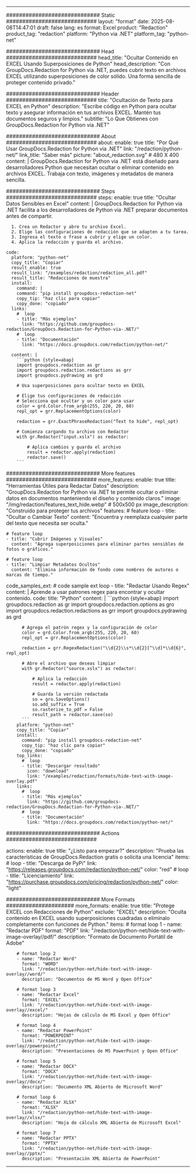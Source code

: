 
---
############################# Static ############################
layout: "format"
date:  2025-08-08T14:47:01
draft: false
lang: es
format: Excel
product: "Redaction"
product_tag: "redaction"
platform: "Python via .NET"
platform_tag: "python-net"

############################# Head ############################
head_title: "Ocultar Contenido en EXCEL Usando Superposiciones de Python"
head_description: "Con GroupDocs.Redaction for Python via .NET, puedes cubrir texto en archivos EXCEL utilizando superposiciones de color sólido. Una forma sencilla de proteger contenido privado."

############################# Header ############################
title: "Ocultación de Texto para EXCEL en Python" 
description: "Escribe código en Python para ocultar texto y asegurar información en tus archivos EXCEL. Mantén tus documentos seguros y limpios."
subtitle: "Lo Que Obtienes con GroupDocs.Redaction for Python via .NET" 

############################# About ############################
about:
    enable: true
    title: "Por Qué Usar GroupDocs.Redaction for Python via .NET"
    link: "/redaction/python-net/"
    link_title: "Saber más"
    picture: "about_redaction.svg" # 480 X 400
    content: |
       GroupDocs.Redaction for Python via .NET está diseñado para desarrolladores Python que necesitan ocultar o eliminar contenido en archivos EXCEL. Trabaja con texto, imágenes y metadatos de manera sencilla.

############################# Steps ############################
steps:
    enable: true
    title: "Ocultar Datos Sensibles en Excel"
    content: |
      GroupDocs.Redaction for Python via .NET facilita a los desarrolladores de Python via .NET preparar documentos antes de compartir.
      
      1. Crea un Redactor y abre tu archivo Excel.
      2. Elige las configuraciones de redacción que se adapten a tu tarea.
      3. Ingresa el texto o frase a cubrir y elige un color.
      4. Aplica la redacción y guarda el archivo.
   
    code:
      platform: "python-net"
      copy_title: "Copiar"
      result_enable: true
      result_link: "/examples/redaction/redaction_all.pdf"
      result_title: "Redacciones de muestra"
      install:
        command: |
        command: "pip install groupdocs-redaction-net"
        copy_tip: "haz clic para copiar"
        copy_done: "copiado"
      links:
        #  loop
        - title: "Más ejemplos"
          link: "https://github.com/groupdocs-redaction/GroupDocs.Redaction-for-Python-via-.NET/"
        #  loop
        - title: "Documentación"
          link: "https://docs.groupdocs.com/redaction/python-net/"
          
      content: |
        ```python {style=abap}
        import groupdocs.redaction as gr
        import groupdocs.redaction.redactions as grr
        import groupdocs.pydrawing as grd

        # Usa superposiciones para ocultar texto en EXCEL

        # Elige tus configuraciones de redacción
        # Selecciona qué ocultar y un color para usar
        color = grd.Color.from_argb(255, 220, 20, 60)
        repl_opt = grr.ReplacementOptions(color)
                
        redaction = grr.ExactPhraseRedaction("Text to hide", repl_opt)

        # Comienza cargando tu archivo con Redactor
        with gr.Redactor("input.xslx") as redactor:

            # Aplica cambios y guarda el archivo
            result = redactor.apply(redaction)
            redactor.save()
        ```            


############################# More features ############################
more_features:
  enable: true
  title: "Herramientas Útiles para Redactar Datos"
  description: "GroupDocs.Redaction for Python via .NET te permite ocultar o eliminar datos en documentos manteniendo el diseño y contenido claros."
  image: "/img/redaction/features_text_hide.webp" # 500x500 px
  image_description: "Construido para proteger tus archivos"
  features:
    # feature loop
    - title: "Ocultar o Cambiar Texto"
      content: "Encuentra y reemplaza cualquier parte del texto que necesita ser oculta."

    # feature loop
    - title: "Cubrir Imágenes y Visuales"
      content: "Agrega superposiciones para eliminar partes sensibles de fotos o gráficos."

    # feature loop
    - title: "Limpiar Metadatos Ocultos"
      content: "Elimina información de fondo como nombres de autores o marcas de tiempo."
      
  code_samples_ext:
    # code sample ext loop
    - title: "Redactar Usando Regex"
      content: |
        Aprende a usar patrones regex para encontrar y ocultar contenido.
      code:
        title: "Python"
        content: |
          ```python {style=abap}
          import groupdocs.redaction as gr
          import groupdocs.redaction.options as gro
          import groupdocs.redaction.redactions as grr
          import groupdocs.pydrawing as grd

          # Agrega el patrón regex y la configuración de color
          color = grd.Color.from_argb(255, 220, 20, 60)
          repl_opt = grr.ReplacementOptions(color)

          redaction = grr.RegexRedaction("\\d{2}\\s*\\d{2}[^\\d]*\\d{6}", repl_opt)

          # Abre el archivo que deseas limpiar
          with gr.Redactor("source.xslx") as redactor:

              # Aplica la redacción
              result = redactor.apply(redaction)

              # Guarda la versión redactada
              so = gro.SaveOptions()
              so.add_suffix = True
              so.rasterize_to_pdf = False
              result_path = redactor.save(so)
          ```
        platform: "python-net"
        copy_title: "Copiar"
        install:
          command: "pip install groupdocs-redaction-net"
          copy_tip: "haz clic para copiar"
          copy_done: "copiado"
        top_links:
          #  loop
          - title: "Descargar resultado"
            icon: "download"
            link: "/examples/redaction/formats/hide-text-with-image-overlay.pdf"
        links:
          #  loop
          - title: "Más ejemplos"
            link: "https://github.com/groupdocs-redaction/GroupDocs.Redaction-for-Python-via-.NET/"
          #  loop
          - title: "Documentación"
            link: "https://docs.groupdocs.com/redaction/python-net/"


############################# Actions ############################

actions:
  enable: true
  title: "¿Listo para empezar?"
  description: "Prueba las características de GroupDocs.Redaction gratis o solicita una licencia"
  items:
    #  loop
    - title: "Descarga de PyPi"
      link: "https://releases.groupdocs.com/redaction/python-net/"
      color: "red"
        #  loop
    - title: "Licenciamiento"
      link: "https://purchase.groupdocs.com/pricing/redaction/python-net/"
      color: "light"


############################# More Formats #####################
more_formats:
    enable: true
    title: "Protege EXCEL con Redacciones de Python"
    exclude: "EXCEL"
    description: "Oculta contenido en EXCEL usando superposiciones cuadradas o elimínalo completamente con funciones de Python."
    items: 
        # format loop 1
        - name: "Redactar PDF"
          format: "PDF"
          link: "/redaction/python-net/hide-text-with-image-overlay//pdf/"
          description: "Formato de Documento Portátil de Adobe"

        # format loop 2
        - name: "Redactar Word"
          format: "WORD"
          link: "/redaction/python-net/hide-text-with-image-overlay//word/"
          description: "Documentos de MS Word y Open Office"
          
        # format loop 3
        - name: "Redactar Excel"
          format: "EXCEL"
          link: "/redaction/python-net/hide-text-with-image-overlay//excel/"
          description: "Hojas de cálculo de MS Excel y Open Office"

        # format loop 4
        - name: "Redactar PowerPoint"
          format: "POWERPOINT"
          link: "/redaction/python-net/hide-text-with-image-overlay//powerpoint/"
          description: "Presentaciones de MS PowerPoint y Open Office"

        # format loop 5
        - name: "Redactar DOCX"
          format: "DOCX"
          link: "/redaction/python-net/hide-text-with-image-overlay//docx/"
          description: "Documento XML Abierto de Microsoft Word"
          
        # format loop 6
        - name: "Redactar XLSX"
          format: "XLSX"
          link: "/redaction/python-net/hide-text-with-image-overlay//xlsx/"
          description: "Hoja de cálculo XML Abierta de Microsoft Excel"
          
        # format loop 7
        - name: "Redactar PPTX"
          format: "PPTX"
          link: "/redaction/python-net/hide-text-with-image-overlay//pptx/"
          description: "Presentación XML Abierta de PowerPoint"


---